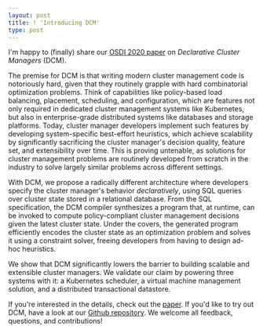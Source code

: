 ```yaml
---
layout: post
title: ! 'Introducing DCM'
type: post  
---
```


I'm happy to (finally) share our [OSDI 2020 paper]((https://lalith.in/papers/dcm-osdi2020.pdf)) on *Declarative Cluster
Managers* (DCM).

The premise for DCM is that writing modern cluster management code is notoriously hard, given that  they routinely
grapple with hard combinatorial optimization problems. Think of capabilities like policy-based load balancing,
placement, scheduling, and configuration, which are features not only required in dedicated cluster management systems
like Kubernetes, but also in  enterprise-grade distributed systems like databases and storage platforms. Today, cluster
manager developers implement such features by developing system-specific best-effort heuristics, which achieve
scalability by significantly sacrificing the cluster manager's decision quality, feature set, and extensibility over
time. This is proving untenable, as solutions for cluster management problems are routinely developed from scratch in
the industry to solve largely similar problems across different settings.

With DCM, we propose a radically different architecture where developers specify the cluster manager's behavior
*declaratively*, using SQL queries over cluster state stored in a relational database. From the SQL specification, the
DCM compiler synthesizes a program that, at runtime, can be invoked to compute policy-compliant cluster management
decisions given the latest cluster state. Under the covers, the generated program efficiently encodes the cluster state
as an optimization problem and solves it using a constraint solver, freeing developers from having to design ad-hoc
heuristics.

We show that DCM significantly lowers the barrier to building scalable and extensible cluster managers. We validate our
claim by powering three systems with it: a Kubernetes scheduler, a virtual machine management solution, and a
distributed transactional datastore.

If you're interested in the details, check out the [paper](https://lalith.in/papers/dcm-osdi2020.pdf). If you'd like
to try out DCM, have a look at our [Github repository](https://github.com/vmware/declarative-cluster-management/). We
welcome all feedback, questions, and contributions!
